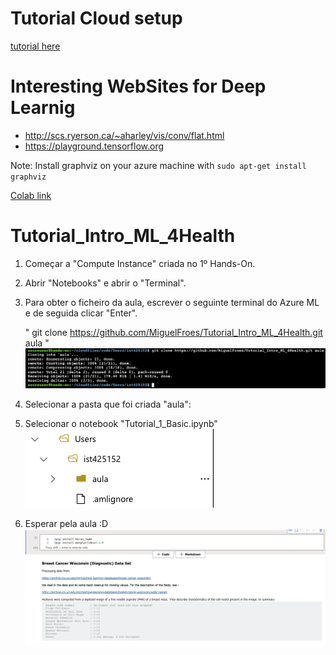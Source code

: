 # Tutorial Cloud setup

[tutorial here](https://github.com/joaosalvadoMicrosoft/Tutorial_create_AML)

# **Interesting WebSites for Deep Learnig**

*   http://scs.ryerson.ca/~aharley/vis/conv/flat.html
*   https://playground.tensorflow.org


Note: Install graphviz on your azure machine with `sudo apt-get install graphviz`


[Colab link](https://colab.research.google.com/github/Hospital-Da-Luz-Learning-Health/IACDS-edition6/blob/main/Tutorial_IACDS.ipynb)


# Tutorial_Intro_ML_4Health

1) Começar a "Compute Instance" criada no 1º Hands-On.


2) Abrir "Notebooks" e abrir o "Terminal". 


3) Para obter o ficheiro da aula, escrever o seguinte terminal do Azure ML e de seguida clicar "Enter".
    
    " git clone https://github.com/MiguelFroes/Tutorial_Intro_ML_4Health.git aula "
    ![Alt text](/Figures/github1.1.png?raw=true "Optional Title")


4) Selecionar a pasta que foi criada "aula":
    

5) Selecionar o notebook "Tutorial_1_Basic.ipynb"
![Alt text](/Figures/github1.2.png?raw=true "Optional Title")

6) Esperar pela aula :D
    ![Alt text](/Figures/github1.3.png?raw=true "Optional Title")
